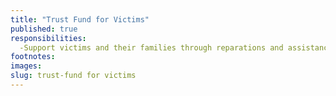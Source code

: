 ```yaml
---
title: "Trust Fund for Victims"
published: true
responsibilities:
  -Support victims and their families through reparations and assistance.
footnotes:
images:
slug: trust-fund for victims
---
```

